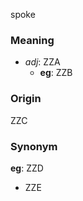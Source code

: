 spoke
### Meaning
+ _adj_: ZZA
    + __eg__: ZZB

### Origin

ZZC

### Synonym

__eg__: ZZD

+ ZZE


